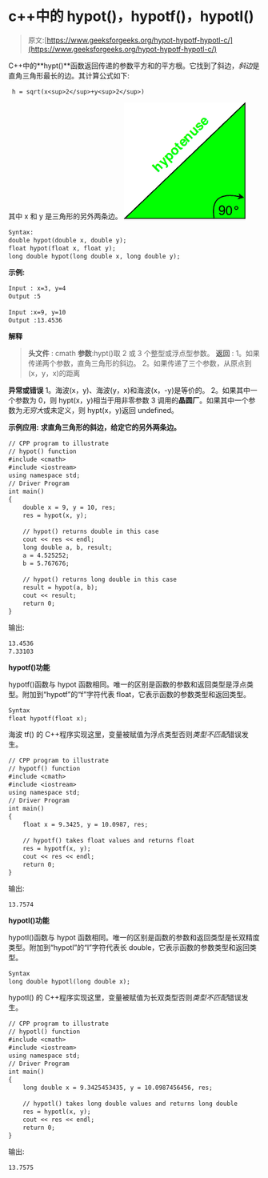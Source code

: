 # c++中的 hypot()，hypotf()，hypotl()

> 原文:[https://www.geeksforgeeks.org/hypot-hypotf-hypotl-c/](https://www.geeksforgeeks.org/hypot-hypotf-hypotl-c/)

C++中的**hypt()**函数返回传递的参数平方和的平方根。它找到了斜边，*斜边*是直角三角形最长的边。其计算公式如下:

```
 h = sqrt(x<sup>2</sup>+y<sup>2</sup>)
```

其中 x 和 y 是三角形的另外两条边。
![](img/70779a9d7c2c7a654625dff7fc21f5c3.png)

```
Syntax:
double hypot(double x, double y);
float hypot(float x, float y);
long double hypot(long double x, long double y);

```

**示例:**

```
Input : x=3, y=4
Output :5

Input :x=9, y=10
Output :13.4536

```

**解释**

> **头文件** : cmath
> **参数**:hypt()取 2 或 3 个整型或浮点型参数。
> **返回** :
> 1。如果传递两个参数，直角三角形的斜边。
> 2。如果传递了三个参数，从原点到(x，y，x)的距离

**异常或错误**
1。海波(x，y)、海波(y，x)和海波(x，-y)是等价的。
2。如果其中一个参数为 0，则 hypt(x，y)相当于用非零参数
3 调用的**晶圆厂**。如果其中一个参数为*无穷大*或未定义，则 hypt(x，y)返回 undefined。

**示例应用:** **求直角三角形的斜边，给定它的另外两条边。**

```
// CPP program to illustrate
// hypot() function
#include <cmath>
#include <iostream>
using namespace std;
// Driver Program
int main()
{
    double x = 9, y = 10, res;
    res = hypot(x, y);

    // hypot() returns double in this case
    cout << res << endl;
    long double a, b, result;
    a = 4.525252;
    b = 5.767676;

    // hypot() returns long double in this case
    result = hypot(a, b);
    cout << result;
    return 0;
}
```

输出:

```
13.4536
7.33103

```

**hypotf()功能**

hypotf()函数与 hypot 函数相同。唯一的区别是函数的参数和返回类型是浮点类型。附加到“hypotf”的“f”字符代表 float，它表示函数的参数类型和返回类型。

```
Syntax
float hypotf(float x);

```

海波 tf()
的 C++程序实现这里，变量被赋值为浮点类型否则*类型不匹配*错误发生。

```
// CPP program to illustrate
// hypotf() function
#include <cmath>
#include <iostream>
using namespace std;
// Driver Program
int main()
{
    float x = 9.3425, y = 10.0987, res;

    // hypotf() takes float values and returns float
    res = hypotf(x, y);
    cout << res << endl;
    return 0;
}
```

输出:

```
13.7574

```

**hypotl()功能**

hypotl()函数与 hypot 函数相同。唯一的区别是函数的参数和返回类型是长双精度类型。附加到“hypotl”的“l”字符代表长 double，它表示函数的参数类型和返回类型。

```
Syntax
long double hypotl(long double x);

```

hypotl()
的 C++程序实现这里，变量被赋值为长双类型否则*类型不匹配*错误发生。

```
// CPP program to illustrate
// hypotl() function
#include <cmath>
#include <iostream>
using namespace std;
// Driver Program
int main()
{
    long double x = 9.3425453435, y = 10.0987456456, res;

    // hypotl() takes long double values and returns long double
    res = hypotl(x, y);
    cout << res << endl;
    return 0;
}
```

输出:

```
13.7575

```